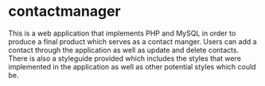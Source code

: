 # contactmanager
This is a web application that implements PHP and MySQL in order to produce a final product which serves as a contact manger. Users can add a contact through the application as well as update and delete contacts. There is also a styleguide provided which includes the styles that were implemented in the application as well as other potential styles which could be.
